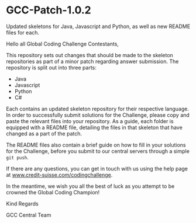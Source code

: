 # GCC-Patch-1.0.2
Updated skeletons for Java, Javascript and Python, as well as new README files for each.

Hello all Global Coding Challenge Contestants,

This repository sets out changes that should be made to the skeleton repositories as part of a minor patch regarding answer submission. The repository is split out into three parts:

- Java
- Javascript
- Python
- C#

Each contains an updated skeleton repository for their respective language. In order to successfully submit solutions for the Challenge, please copy and paste the relevant files into your repository. As a guide, each folder is equipped with a README file, detailing the files in that skeleton that have changed as a part of the patch.

The README files also contain a brief guide on how to fill in your solutions for the Challenge, before you submit to our central servers through a simple <code>git push</code>.

If there are any questions, you can get in touch with us using the help page at www.credit-suisse.com/codingchallenge. 

In the meantime, we wish you all the best of luck as you attempt to be crowned the Global Coding Champion!

Kind Regards

GCC Central Team
